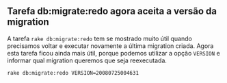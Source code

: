 ## Tarefa db:migrate:redo agora aceita a versão da migration

A tarefa `rake db:migrate:redo` tem se mostrado muito útil quando precisamos voltar e executar novamente a última migration criada. Agora esta tarefa ficou ainda mais útil, porque podemos utilizar a opção `VERSION` e informar qual migration queremos que seja reexecutada.

	rake db:migrate:redo VERSION=20080725004631
